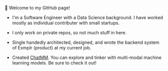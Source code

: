 <!--
**sbarman25/sbarman25** is a ✨ _special_ ✨ repository because its `README.md` (this file) appears on your GitHub profile.

Here are some ideas to get you started:

- 🔭 I’m currently working on ...
- 🌱 I’m currently learning ...
- 👯 I’m looking to collaborate on ...
- 🤔 I’m looking for help with ...
- 💬 Ask me about ...
- 📫 How to reach me: ...
- 😄 Pronouns: ...
- ⚡ Fun fact: ...
-->

👋 Welcome to my GitHub page!

- I'm a Software Engineer with a Data Science background. I have worked mostly as individual contributer with small startups. 

- I only work on private repos, so not much stuff in here.

- Single handedly architected, designed, and wrote the backend system of Exmplr (product) at my current job. 

- Created [ChatMM](https://chat.nkubed.io/). You can explore and tinker with multi-modal machine learning models. Be sure to check it out!
